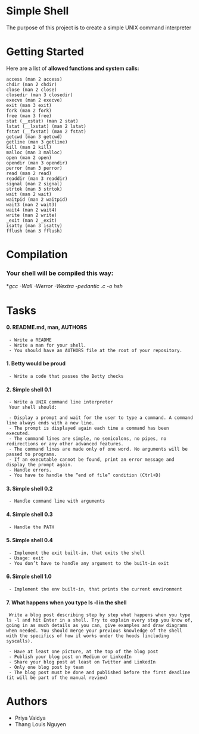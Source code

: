 # Simple Shell
The purpose of this project is to create a simple UNIX command interpreter

# Getting Started
Here are a list of **allowed functions and system calls:**

    access (man 2 access)
    chdir (man 2 chdir)
    close (man 2 close)
    closedir (man 3 closedir)
    execve (man 2 execve)
    exit (man 3 exit)
    fork (man 2 fork)
    free (man 3 free)
    stat (__xstat) (man 2 stat)
    lstat (__lxstat) (man 2 lstat)
    fstat (__fxstat) (man 2 fstat)
    getcwd (man 3 getcwd)
    getline (man 3 getline)
    kill (man 2 kill)
    malloc (man 3 malloc)
    open (man 2 open)
    opendir (man 3 opendir)
    perror (man 3 perror)
    read (man 2 read)
    readdir (man 3 readdir)
    signal (man 2 signal)
    strtok (man 3 strtok)
    wait (man 2 wait)
    waitpid (man 2 waitpid)
    wait3 (man 2 wait3)
    wait4 (man 2 wait4)
    write (man 2 write)
    _exit (man 2 _exit)
    isatty (man 3 isatty)
    fflush (man 3 fflush)

# Compilation
### Your shell will be compiled this way:
**gcc -Wall -Werror -Wextra -pedantic *.c -o hsh**

# Tasks

#### 0. README.md, man, AUTHORS
     - Write a README
     - Write a man for your shell.
     - You should have an AUTHORS file at the root of your repository.

#### 1. Betty would be proud
     - Write a code that passes the Betty checks

#### 2. Simple shell 0.1
     - Write a UNIX command line interpreter
     Your shell should:

     - Display a prompt and wait for the user to type a command. A command line always ends with a new line.
     - The prompt is displayed again each time a command has been executed.
     - The command lines are simple, no semicolons, no pipes, no redirections or any other advanced features.
     - The command lines are made only of one word. No arguments will be passed to programs.
     - If an executable cannot be found, print an error message and display the prompt again.
     - Handle errors.
     - You have to handle the “end of file” condition (Ctrl+D)

#### 3. Simple shell 0.2
     - Handle command line with arguments

#### 4. Simple shell 0.3
     - Handle the PATH

#### 5. Simple shell 0.4
     - Implement the exit built-in, that exits the shell
     - Usage: exit
     - You don’t have to handle any argument to the built-in exit

#### 6. Simple shell 1.0
     - Implement the env built-in, that prints the current environment

#### 7. What happens when you type ls -l in the shell
     Write a blog post describing step by step what happens when you type ls -l and hit Enter in a shell. Try to explain every step you know of, going in as much details as you can, give examples and draw diagrams when needed. You should merge your previous knowledge of the shell with the specifics of how it works under the hoods (including syscalls).

     - Have at least one picture, at the top of the blog post
     - Publish your blog post on Medium or LinkedIn
     - Share your blog post at least on Twitter and LinkedIn
     - Only one blog post by team
     - The blog post must be done and published before the first deadline (it will be part of the manual review)

# Authors
  - Priya Vaidya
  - Thang Louis Nguyen
